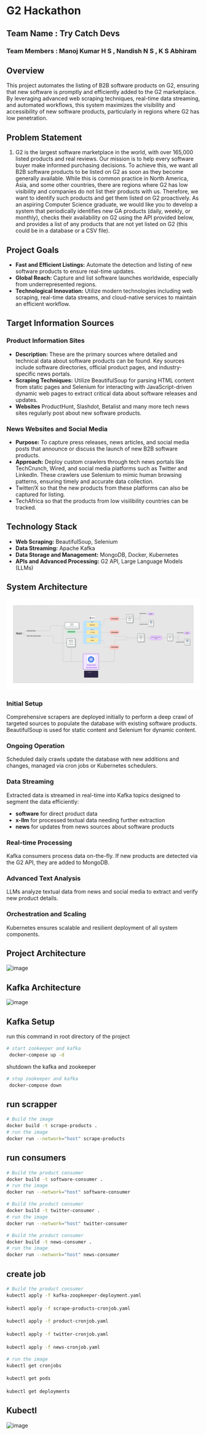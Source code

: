 # G2 Hackathon

## Team Name : Try Catch Devs

### Team Members : Manoj Kumar H S , Nandish N S , K S Abhiram

## Overview

This project automates the listing of B2B software products on G2, ensuring that new software is promptly and efficiently added to the G2 marketplace. By leveraging advanced web scraping techniques, real-time data streaming, and automated workflows, this system maximizes the visibility and accessibility of new software products, particularly in regions where G2 has low penetration.

## Problem Statement

1. G2 is the largest software marketplace in the world, with over 165,000 listed products and
   real reviews. Our mission is to help every software buyer make informed purchasing
   decisions. To achieve this, we want all B2B software products to be listed on G2 as soon as
   they become generally available. While this is common practice in North America, Asia,
   and some other countries, there are regions where G2 has low visibility and companies do
   not list their products with us. Therefore, we want to identify such products and get them
   listed on G2 proactively.
   As an aspiring Computer Science graduate, we would like you to develop a system that
   periodically identifies new GA products (daily, weekly, or monthly), checks their availability
   on G2 using the API provided below, and provides a list of any products that are not yet
   listed on G2 (this could be in a database or a CSV file).

## Project Goals

- **Fast and Efficient Listings:** Automate the detection and listing of new software products to ensure real-time updates.
- **Global Reach:** Capture and list software launches worldwide, especially from underrepresented regions.
- **Technological Innovation:** Utilize modern technologies including web scraping, real-time data streams, and cloud-native services to maintain an efficient workflow.

## Target Information Sources

### Product Information Sites

- **Description:** These are the primary sources where detailed and technical data about software products can be found. Key sources include software directories, official product pages, and industry-specific news portals.
- **Scraping Techniques:** Utilize BeautifulSoup for parsing HTML content from static pages and Selenium for interacting with JavaScript-driven dynamic web pages to extract critical data about software releases and updates.
- **Websites** ProductHunt, Slashdot, Betalist and many more tech news sites regularly post about new software products.

### News Websites and Social Media

- **Purpose:** To capture press releases, news articles, and social media posts that announce or discuss the launch of new B2B software products.
- **Approach:** Deploy custom crawlers through tech news portals like TechCrunch, Wired, and social media platforms such as Twitter and LinkedIn. These crawlers use Selenium to mimic human browsing patterns, ensuring timely and accurate data collection.
- Twitter/X so that the new products from these platforms can also be captured for listing.
- TechAfrica so that the products from low visilibility countries can be tracked.

## Technology Stack

- **Web Scraping:** BeautifulSoup, Selenium
- **Data Streaming:** Apache Kafka
- **Data Storage and Management:** MongoDB, Docker, Kubernetes
- **APIs and Advanced Processing:** G2 API, Large Language Models (LLMs)

## System Architecture

![image](G2-hackathon.png)

### Initial Setup
Comprehensive scrapers are deployed initially to perform a deep crawl of targeted sources to populate the database with existing software products. BeautifulSoup is used for static content and Selenium for dynamic content.

### Ongoing Operation

Scheduled daily crawls update the database with new additions and changes, managed via cron jobs or Kubernetes schedulers.

### Data Streaming

Extracted data is streamed in real-time into Kafka topics designed to segment the data efficiently:

- **software** for direct product data
- **x-llm** for processed textual data needing further extraction
- **news** for updates from news sources about software products

### Real-time Processing

Kafka consumers process data on-the-fly. If new products are detected via the G2 API, they are added to MongoDB.

### Advanced Text Analysis

LLMs analyze textual data from news and social media to extract and verify new product details.

### Orchestration and Scaling

Kubernetes ensures scalable and resilient deployment of all system components.

## Project Architecture

![image](https://github.com/Manoj-2702/G2Hack/assets/92267208/c6b9b71b-4540-45ab-b600-c4ede2bec064)

## Kafka Architecture

![image](https://github.com/Manoj-2702/G2Hack/assets/92267208/4ce38d65-ebe1-4a2f-8db8-ea07ac804fc9)

## Kafka Setup

run this command in root directory of the project

```bash
# start zookeeper and kafka
 docker-compose up -d
```

shutdown the kafka and zookeeper

```bash
# stop zookeeper and kafka
 docker-compose down
```

## run scrapper

```bash
# Build the image
docker build -t scrape-products .
# run the image
docker run --network="host" scrape-products
```

## run consumers

```bash
# Build the product consumer
docker build -t software-consumer .
# run the image
docker run --network="host" software-consumer
```
```bash
# Build the product consumer
docker build -t twitter-consumer .
# run the image
docker run --network="host" twitter-consumer
```
```bash
# Build the product consumer
docker build -t news-consumer .
# run the image
docker run --network="host" news-consumer
```

## create job

```bash
# Build the product consumer
kubectl apply -f kafka-zoopkeeper-deployment.yaml

kubectl apply -f scrape-products-cronjob.yaml

kubectl apply -f product-cronjob.yaml

kubectl apply -f twitter-cronjob.yaml

kubectl apply -f news-cronjob.yaml
```
```bash
# run the image
kubectl get cronjobs

kubectl get pods

kubectl get deployments
```

## Kubectl
![image](https://github.com/Manoj-2702/G2Hack_TryCatchDevs/assets/92267208/ee4d1dd8-9ad0-4855-8a27-bb148feedcba)

